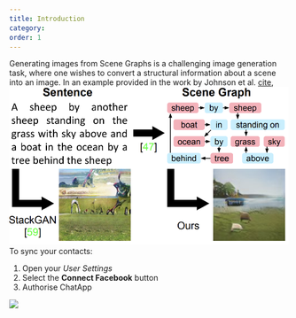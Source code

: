 ```yaml
---
title: Introduction
category:
order: 1
---
```


Generating images from Scene Graphs is a challenging image generation task, where one wishes to convert a structural information about a scene into an image. In an example provided in the work by Johnson et al. [cite](https://arxiv.org/pdf/1804.01622.pdf), 
![example](images/example.png)
To sync your contacts:

1. Open your *User Settings*
2. Select the **Connect Facebook** button
3. Authorise ChatApp

![](//placehold.it/800x600)